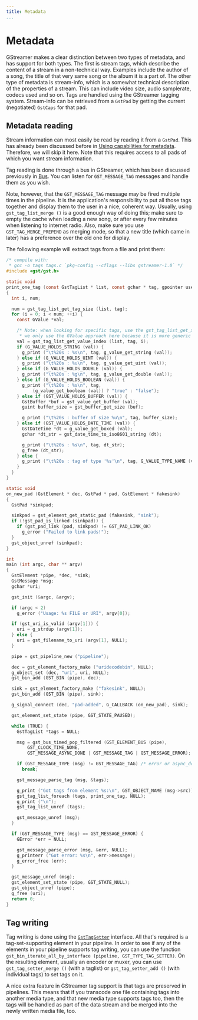 ```yaml
---
title: Metadata
...
```


# Metadata

GStreamer makes a clear distinction between two types of metadata, and
has support for both types. The first is stream tags, which describe the
content of a stream in a non-technical way. Examples include the author
of a song, the title of that very same song or the album it is a part
of. The other type of metadata is stream-info, which is a somewhat
technical description of the properties of a stream. This can include
video size, audio samplerate, codecs used and so on. Tags are handled
using the GStreamer tagging system. Stream-info can be retrieved from a
`GstPad` by getting the current (negotiated) `GstCaps` for that pad.

## Metadata reading

Stream information can most easily be read by reading it from a
`GstPad`. This has already been discussed before in [Using capabilities
for metadata](application-development/building/pads.md#using-capabilities-for-metadata).
Therefore, we will skip it here. Note that this requires access to all
pads of which you want stream information.

Tag reading is done through a bus in GStreamer, which has been discussed
previously in [Bus](application-development/building/bus.md). You can listen for
`GST_MESSAGE_TAG` messages and handle them as you wish.

Note, however, that the `GST_MESSAGE_TAG` message may be fired multiple
times in the pipeline. It is the application's responsibility to put all
those tags together and display them to the user in a nice, coherent
way. Usually, using `gst_tag_list_merge ()` is a good enough way of
doing this; make sure to empty the cache when loading a new song, or
after every few minutes when listening to internet radio. Also, make
sure you use `GST_TAG_MERGE_PREPEND` as merging mode, so that a new
title (which came in later) has a preference over the old one for
display.

The following example will extract tags from a file and print them:

``` c
/* compile with:
 * gcc -o tags tags.c `pkg-config --cflags --libs gstreamer-1.0` */
#include <gst/gst.h>

static void
print_one_tag (const GstTagList * list, const gchar * tag, gpointer user_data)
{
  int i, num;

  num = gst_tag_list_get_tag_size (list, tag);
  for (i = 0; i < num; ++i) {
    const GValue *val;

    /* Note: when looking for specific tags, use the gst_tag_list_get_xyz() API,
     * we only use the GValue approach here because it is more generic */
    val = gst_tag_list_get_value_index (list, tag, i);
    if (G_VALUE_HOLDS_STRING (val)) {
      g_print ("\t%20s : %s\n", tag, g_value_get_string (val));
    } else if (G_VALUE_HOLDS_UINT (val)) {
      g_print ("\t%20s : %u\n", tag, g_value_get_uint (val));
    } else if (G_VALUE_HOLDS_DOUBLE (val)) {
      g_print ("\t%20s : %g\n", tag, g_value_get_double (val));
    } else if (G_VALUE_HOLDS_BOOLEAN (val)) {
      g_print ("\t%20s : %s\n", tag,
          (g_value_get_boolean (val)) ? "true" : "false");
    } else if (GST_VALUE_HOLDS_BUFFER (val)) {
      GstBuffer *buf = gst_value_get_buffer (val);
      guint buffer_size = gst_buffer_get_size (buf);

      g_print ("\t%20s : buffer of size %u\n", tag, buffer_size);
    } else if (GST_VALUE_HOLDS_DATE_TIME (val)) {
      GstDateTime *dt = g_value_get_boxed (val);
      gchar *dt_str = gst_date_time_to_iso8601_string (dt);

      g_print ("\t%20s : %s\n", tag, dt_str);
      g_free (dt_str);
    } else {
      g_print ("\t%20s : tag of type '%s'\n", tag, G_VALUE_TYPE_NAME (val));
    }
  }
}

static void
on_new_pad (GstElement * dec, GstPad * pad, GstElement * fakesink)
{
  GstPad *sinkpad;

  sinkpad = gst_element_get_static_pad (fakesink, "sink");
  if (!gst_pad_is_linked (sinkpad)) {
    if (gst_pad_link (pad, sinkpad) != GST_PAD_LINK_OK)
      g_error ("Failed to link pads!");
  }
  gst_object_unref (sinkpad);
}

int
main (int argc, char ** argv)
{
  GstElement *pipe, *dec, *sink;
  GstMessage *msg;
  gchar *uri;

  gst_init (&argc, &argv);

  if (argc < 2)
    g_error ("Usage: %s FILE or URI", argv[0]);

  if (gst_uri_is_valid (argv[1])) {
    uri = g_strdup (argv[1]);
  } else {
    uri = gst_filename_to_uri (argv[1], NULL);
  }

  pipe = gst_pipeline_new ("pipeline");

  dec = gst_element_factory_make ("uridecodebin", NULL);
  g_object_set (dec, "uri", uri, NULL);
  gst_bin_add (GST_BIN (pipe), dec);

  sink = gst_element_factory_make ("fakesink", NULL);
  gst_bin_add (GST_BIN (pipe), sink);

  g_signal_connect (dec, "pad-added", G_CALLBACK (on_new_pad), sink);

  gst_element_set_state (pipe, GST_STATE_PAUSED);

  while (TRUE) {
    GstTagList *tags = NULL;

    msg = gst_bus_timed_pop_filtered (GST_ELEMENT_BUS (pipe),
        GST_CLOCK_TIME_NONE,
        GST_MESSAGE_ASYNC_DONE | GST_MESSAGE_TAG | GST_MESSAGE_ERROR);

    if (GST_MESSAGE_TYPE (msg) != GST_MESSAGE_TAG) /* error or async_done */
      break;

    gst_message_parse_tag (msg, &tags);

    g_print ("Got tags from element %s:\n", GST_OBJECT_NAME (msg->src));
    gst_tag_list_foreach (tags, print_one_tag, NULL);
    g_print ("\n");
    gst_tag_list_unref (tags);

    gst_message_unref (msg);
  }

  if (GST_MESSAGE_TYPE (msg) == GST_MESSAGE_ERROR) {
    GError *err = NULL;

    gst_message_parse_error (msg, &err, NULL);
    g_printerr ("Got error: %s\n", err->message);
    g_error_free (err);
  }

  gst_message_unref (msg);
  gst_element_set_state (pipe, GST_STATE_NULL);
  gst_object_unref (pipe);
  g_free (uri);
  return 0;
}

```

## Tag writing

Tag writing is done using the
[`GstTagSetter`](http://gstreamer.freedesktop.org/data/doc/gstreamer/stable/gstreamer/html/GstTagSetter.html)
interface. All that's required is a tag-set-supporting element in your
pipeline. In order to see if any of the elements in your pipeline
supports tag writing, you can use the function
`gst_bin_iterate_all_by_interface (pipeline,
GST_TYPE_TAG_SETTER)`. On the resulting element, usually an encoder or
muxer, you can use `gst_tag_setter_merge
()` (with a taglist) or `gst_tag_setter_add
()` (with individual tags) to set tags on it.

A nice extra feature in GStreamer tag support is that tags are preserved
in pipelines. This means that if you transcode one file containing tags
into another media type, and that new media type supports tags too, then
the tags will be handled as part of the data stream and be merged into
the newly written media file, too.
